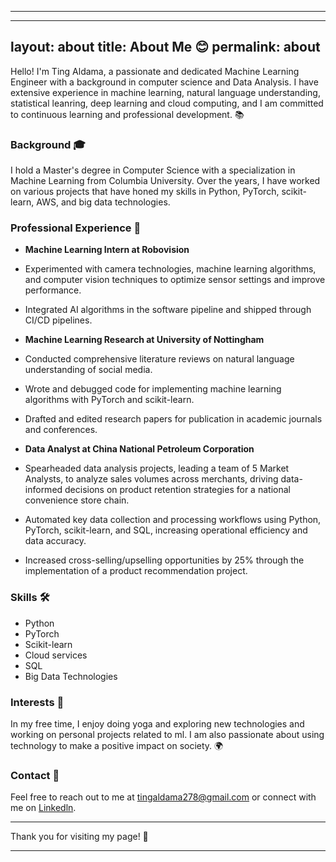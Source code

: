 
---
---
layout: about
title: About Me 😊
permalink: about
---

Hello! I'm Ting Aldama, a passionate and dedicated Machine Learning Engineer with a background in computer science and Data Analysis. I have extensive experience in machine learning, natural language understanding, statistical leanring, deep learning and cloud computing, and I am committed to continuous learning and professional development. 📚

### Background 🎓

I hold a Master's degree in Computer Science with a specialization in Machine Learning from Columbia University.  Over the years, I have worked on various projects that have honed my skills in Python, PyTorch, scikit-learn, AWS, and big data technologies.

### Professional Experience 💼

- **Machine Learning Intern at Robovision**
 - Experimented with camera technologies, machine learning algorithms, and computer vision techniques to optimize sensor settings and improve performance.
 - Integrated AI algorithms in the software pipeline and shipped through CI/CD pipelines.

- **Machine Learning Research at University of Nottingham**
 - Conducted comprehensive literature reviews on natural language understanding of social media.
 - Wrote and debugged code for implementing machine learning algorithms with PyTorch and scikit-learn.
 - Drafted and edited research papers for publication in academic journals and conferences.

- **Data Analyst at China National Petroleum Corporation**
 - Spearheaded data analysis projects, leading a team of 5 Market Analysts, to analyze sales volumes across merchants, driving data-informed decisions on product retention strategies for a national convenience store chain.
 - Automated key data collection and processing workflows using Python, PyTorch, scikit-learn, and SQL, increasing operational efficiency and data accuracy.
 - Increased cross-selling/upselling opportunities by 25% through the implementation of a product recommendation project.

### Skills 🛠️

- Python
- PyTorch
- Scikit-learn
- Cloud services
- SQL
- Big Data Technologies

### Interests 🎨

In my free time, I enjoy doing yoga and exploring new technologies and working on personal projects related to ml. I am also passionate about using technology to make a positive impact on society. 🌍

### Contact 📧

Feel free to reach out to me at tingaldama278@gmail.com or connect with me on [Linkedln](https://www.linkedin.com/in/tingaldama278/).

---

Thank you for visiting my page! 🙏

---
